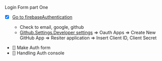 Login Form part One

- [x] [Go to firebaseAuthentication](https://console.firebase.google.com/u/0/project/newtweet-5a46f/authentication/providers)

  - Check to email, google, github
  - [Github.Settings.Developer settings](https://github.com/settings/developers) => Oauth Apps => Create New GitHub App => Resiter application => Insert Client ID, Client Secret

- [] Make Auth form
- [] Handling Auth console
